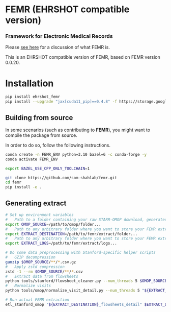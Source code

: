 # FEMR (EHRSHOT compatible version)

### Framework for Electronic Medical Records

Please [see here](https://github.com/som-shahlab/femr/tree/main) for a discussion of what FEMR is.

This is an EHRSHOT compatible version of FEMR, based on FEMR version 0.0.20.

# Installation

```bash
pip install ehrshot_femr
pip install --upgrade "jax[cuda11_pip]==0.4.8" -f https://storage.googleapis.com/jax-releases/jax_cuda_releases.html
```

## Building from source

In some scenarios (such as contributing to **FEMR**), you might want to compile the package from source.

In order to do so, follow the following instructions.

```bash
conda create -n FEMR_ENV python=3.10 bazel=6 -c conda-forge -y
conda activate FEMR_ENV

export BAZEL_USE_CPP_ONLY_TOOLCHAIN=1

git clone https://github.com/som-shahlab/femr.git
cd femr
pip install -e .
```

## Generating extract

```bash
# Set up environment variables
#   Path to a folder containing your raw STARR-OMOP download, generated via `tools.stanford.download_bigquery.py`
export OMOP_SOURCE=/path/to/omop/folder...
#   Path to any arbitrary folder where you want to store your FEMR extract
export EXTRACT_DESTINATION=/path/to/femr/extract/folder...
#   Path to any arbitrary folder where you want to store your FEMR extract logs
export EXTRACT_LOGS=/path/to/femr/extract/logs...

# Do some data preprocessing with Stanford-specific helper scripts
#   GZIP decompression
gunzip $OMOP_SOURCE/**/*.csv.gz
#   Apply zstd compression
zstd -1 --rm $OMOP_SOURCE/**/*.csv
#   Extract data from flowsheets
python tools/stanford/flowsheet_cleaner.py --num_threads 5 $OMOP_SOURCE "${EXTRACT_DESTINATION}_flowsheets"
#   Normalize visits
python tools/omop/normalize_visit_detail.py --num_threads 5 "${EXTRACT_DESTINATION}_flowsheets" "${EXTRACT_DESTINATION}_flowsheets_detail"

# Run actual FEMR extraction
etl_stanford_omop "${EXTRACT_DESTINATION}_flowsheets_detail" $EXTRACT_DESTINATION $EXTRACT_LOGS --num_threads 10
```
